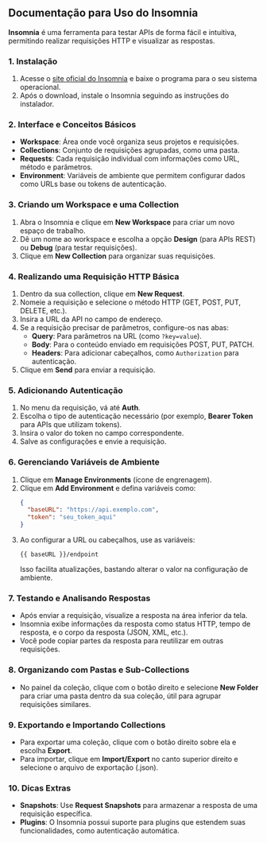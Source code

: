 ## Documentação para Uso do Insomnia

**Insomnia** é uma ferramenta para testar APIs de forma fácil e intuitiva, permitindo realizar requisições HTTP e visualizar as respostas. 

### 1. Instalação

1. Acesse o [site oficial do Insomnia](https://insomnia.rest/) e baixe o programa para o seu sistema operacional.
2. Após o download, instale o Insomnia seguindo as instruções do instalador.

### 2. Interface e Conceitos Básicos

- **Workspace**: Área onde você organiza seus projetos e requisições.
- **Collections**: Conjunto de requisições agrupadas, como uma pasta.
- **Requests**: Cada requisição individual com informações como URL, método e parâmetros.
- **Environment**: Variáveis de ambiente que permitem configurar dados como URLs base ou tokens de autenticação.

### 3. Criando um Workspace e uma Collection

1. Abra o Insomnia e clique em **New Workspace** para criar um novo espaço de trabalho.
2. Dê um nome ao workspace e escolha a opção **Design** (para APIs REST) ou **Debug** (para testar requisições).
3. Clique em **New Collection** para organizar suas requisições.

### 4. Realizando uma Requisição HTTP Básica

1. Dentro da sua collection, clique em **New Request**.
2. Nomeie a requisição e selecione o método HTTP (GET, POST, PUT, DELETE, etc.).
3. Insira a URL da API no campo de endereço.
4. Se a requisição precisar de parâmetros, configure-os nas abas:
   - **Query**: Para parâmetros na URL (como `?key=value`).
   - **Body**: Para o conteúdo enviado em requisições POST, PUT, PATCH.
   - **Headers**: Para adicionar cabeçalhos, como `Authorization` para autenticação.
5. Clique em **Send** para enviar a requisição.

### 5. Adicionando Autenticação

1. No menu da requisição, vá até **Auth**.
2. Escolha o tipo de autenticação necessário (por exemplo, **Bearer Token** para APIs que utilizam tokens).
3. Insira o valor do token no campo correspondente.
4. Salve as configurações e envie a requisição.

### 6. Gerenciando Variáveis de Ambiente

1. Clique em **Manage Environments** (ícone de engrenagem).
2. Clique em **Add Environment** e defina variáveis como:
   ```json
   {
     "baseURL": "https://api.exemplo.com",
     "token": "seu_token_aqui"
   }
   ```
3. Ao configurar a URL ou cabeçalhos, use as variáveis:
   ```
   {{ baseURL }}/endpoint
   ```
   Isso facilita atualizações, bastando alterar o valor na configuração de ambiente.

### 7. Testando e Analisando Respostas

- Após enviar a requisição, visualize a resposta na área inferior da tela.
- Insomnia exibe informações da resposta como status HTTP, tempo de resposta, e o corpo da resposta (JSON, XML, etc.).
- Você pode copiar partes da resposta para reutilizar em outras requisições.

### 8. Organizando com Pastas e Sub-Collections

- No painel da coleção, clique com o botão direito e selecione **New Folder** para criar uma pasta dentro da sua coleção, útil para agrupar requisições similares.
  
### 9. Exportando e Importando Collections

- Para exportar uma coleção, clique com o botão direito sobre ela e escolha **Export**. 
- Para importar, clique em **Import/Export** no canto superior direito e selecione o arquivo de exportação (.json).

### 10. Dicas Extras

- **Snapshots**: Use **Request Snapshots** para armazenar a resposta de uma requisição específica.
- **Plugins**: O Insomnia possui suporte para plugins que estendem suas funcionalidades, como autenticação automática.
